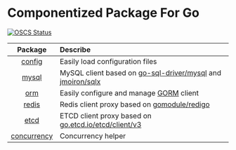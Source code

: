 # Componentized Package For Go

[![OSCS Status](https://www.oscs1024.com/platform/badge/wwwangxc/gopkg.svg?size=small)](https://www.murphysec.com/dr/c1TuOdJ62DzT0agLwg)

| Package | Describe |
| :---:| :--- |
| [config](config/README.md) | Easily load configuration files |
| [mysql](mysql/README.md) | MySQL client based on [go-sql-driver/mysql](https://github.com/go-sql-driver/mysql) and [jmoiron/sqlx](https://github.com/jmoiron/sqlx) |
| [orm](orm/README.md) | Easily configure and manage [GORM](https://github.com/go-gorm/gorm) client |
| [redis](redis/README.md) | Redis client proxy based on [gomodule/redigo](https://github.com/gomodule/redigo) |
| [etcd](etcd/README.md) | ETCD client proxy based on [go.etcd.io/etcd/client/v3](https://github.com/etcd-io/etcd/tree/main/client/v3) |
| [concurrency](concurrency/README.md) | Concurrency helper |
